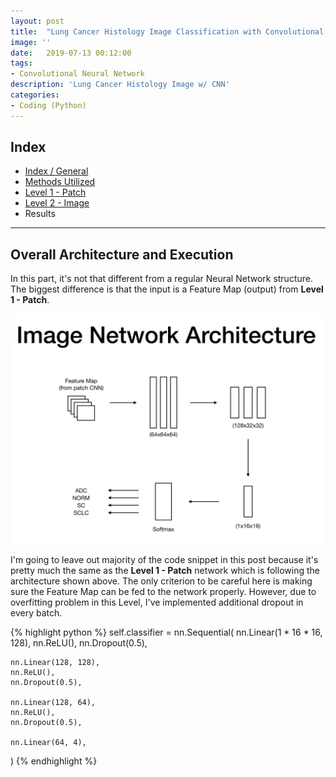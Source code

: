 ```yaml
---
layout: post
title:  "Lung Cancer Histology Image Classification with Convolutional Neural Network (Level 2 - Image)"
image: ''
date:   2019-07-13 00:12:00
tags:
- Convolutional Neural Network
description: 'Lung Cancer Histology Image w/ CNN'
categories:
- Coding (Python)
---
```


## Index

* [Index / General](https://jinwooooo.github.io/jinwooooo-blog/lung-cancer-histology-image-classifcation-with-cnn-(index-general)/)
* [Methods Utilized](https://jinwooooo.github.io/jinwooooo-blog/lung-cancer-histology-image-classification-with-cnn-(methods-utilized)/)
* [Level 1 - Patch](https://jinwooooo.github.io/jinwooooo-blog/lung-cancer-histology-image-classification-with-cnn-(level-1-patch)/)
* [Level 2 - Image](https://jinwooooo.github.io/jinwooooo-blog/lung-cancer-histology-image-classification-with-cnn-(level-2-image)/)
* Results

---

## Overall Architecture and Execution

In this part, it's not that different from a regular Neural Network structure. The biggest difference is that the input is a Feature Map (output) from **Level 1 - Patch**.

<img src="../uploads/lung-cancer-cnn-level-2-image.png">

I'm going to leave out majority of the code snippet in this post because it's pretty much the same as the **Level 1 - Patch** network which is following the architecture shown above. The only criterion to be careful here is making sure the Feature Map can be fed to the network properly. However, due to overfitting problem in this Level, I've implemented additional dropout in every batch.

{% highlight python %}
self.classifier = nn.Sequential(
    nn.Linear(1 * 16 * 16, 128),
    nn.ReLU(),
    nn.Dropout(0.5),

    nn.Linear(128, 128),
    nn.ReLU(),
    nn.Dropout(0.5),

    nn.Linear(128, 64),
    nn.ReLU(),
    nn.Dropout(0.5),

    nn.Linear(64, 4),
)
{% endhighlight %}
